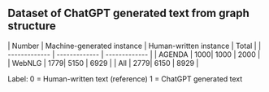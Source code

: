 ## Dataset of ChatGPT generated text from graph structure

<!-- TABLE_GENERATE_START -->

| Number | Machine-generated instance | Human-written instance | Total  |
| ------------- | ------------- | ------------- | 
| AGENDA | 1000| 1000 | 2000 |
| WebNLG | 1779| 5150 | 6929 |
|  All   | 2779| 6150 | 8929 |

<!-- TABLE_GENERATE_END -->



Label: 0 = Human-written text (reference)
       1 = ChatGPT generated text
